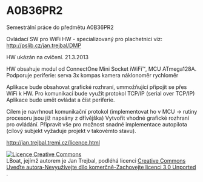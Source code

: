 A0B36PR2
========

Semestrální práce do předmětu A0B36PR2

Ovládací SW pro WiFi HW - specializovaný pro plachetnici
viz: http://pslib.cz/jan.trejbal/DMP

HW ukázán na cvičení. 21.3.2013

HW obsahuje modul od ConnectOne Mini Socket iWiFi™, MCU ATmega128A.
Podporuje periferie:
  serva 3x
  kompas
  kamera
  náklonoměr
  rychloměr
  
Aplikace bude obsahovat grafické rozhraní, ummožňující připojit se přes WiFi k HW.
Pro komunikaci bude využit protokol TCP/IP (serial over TCP/IP)
Aplikace bude umět ovládat a číst periferie.

Cílem je navrhnout komunikační protokol (implementovat ho v MCU -> rutiny procesoru jsou již napsány z dřívějška)
Vytvořit vhodné grafické rozhraní pro ovládání.
Připravit vše pro možnost snadné implementace autopilota (cílový subjekt vyžaduje projekt v takovémto stavu).

http://jan.trejbal.tremi.cz/licence.html

<a rel="license" href="http://creativecommons.org/licenses/by-nc-sa/3.0/deed.cs"><img alt="Licence Creative Commons" style="border-width:0" src="http://i.creativecommons.org/l/by-nc-sa/3.0/88x31.png" /></a><br /><span xmlns:dct="http://purl.org/dc/terms/" property="dct:title">LBoat</span>, jejímž autorem je <span xmlns:cc="http://creativecommons.org/ns#" property="cc:attributionName">Jan Trejbal</span>, podléhá licenci <a rel="license" href="http://creativecommons.org/licenses/by-nc-sa/3.0/deed.cs">Creative Commons Uveďte autora-Nevyužívejte dílo komerčně-Zachovejte licenci 3.0 Unported </a>.
